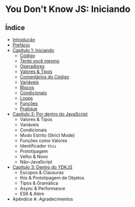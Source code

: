 # You Don't Know JS: Iniciando

## Índice

* [Introdução](https://github.com/wfrsilva/You-Dont-Know-JS/blob/portuguese-translation/up%20%26%20going/foreword.md)
* [Prefácio](https://github.com/wfrsilva/You-Dont-Know-JS/blob/portuguese-translation/preface.md)
* [Capítulo 1: Iniciando](https://github.com/wfrsilva/You-Dont-Know-JS/blob/portuguese-translation/up%20%26%20going/ch1.md)
	* [Código](https://github.com/wfrsilva/You-Dont-Know-JS/blob/portuguese-translation/up%20&%20going/ch1.md#c%C3%B3digo)
	* [Tente você mesmo](https://github.com/wfrsilva/You-Dont-Know-JS/blob/portuguese-translation/up%20&%20going/ch1.md#tente-voc%C3%AA-mesmo)
	* [Operadores](https://github.com/wfrsilva/You-Dont-Know-JS/blob/portuguese-translation/up%20&%20going/ch1.md#operadores)
	* [Valores & Tipos](https://github.com/wfrsilva/You-Dont-Know-JS/blob/portuguese-translation/up%20&%20going/ch1.md#valores--tipos)
	* [Comentários do Código](https://github.com/wfrsilva/You-Dont-Know-JS/blob/portuguese-translation/up%20&%20going/ch1.md#coment%C3%A1rios-do-c%C3%B3digo)
	* [Variáveis](https://github.com/wfrsilva/You-Dont-Know-JS/blob/portuguese-translation/up%20&%20going/ch1.md#vari%C3%A1veis)
	* [Blocos](https://github.com/wfrsilva/You-Dont-Know-JS/blob/portuguese-translation/up%20&%20going/ch1.md#blocos)
	* [Condicionais](https://github.com/wfrsilva/You-Dont-Know-JS/blob/portuguese-translation/up%20&%20going/ch1.md#condicionais)
	* [Loops](https://github.com/wfrsilva/You-Dont-Know-JS/blob/portuguese-translation/up%20&%20going/ch1.md#loops)
	* [Funções](https://github.com/wfrsilva/You-Dont-Know-JS/blob/portuguese-translation/up%20&%20going/ch1.md#fun%C3%A7%C3%B5es)
	* [Pratique](https://github.com/wfrsilva/You-Dont-Know-JS/blob/portuguese-translation/up%20&%20going/ch1.md#pratique)
* [Capítulo 2: Por dentro do JavaScript](https://github.com/wfrsilva/You-Dont-Know-JS/blob/portuguese-translation/up%20%26%20going/ch2.md)
	* Valores & Tipos
	* Variáveis
	* Condicionais
	* Modo Estrito (Strict Mode)
	* Funções como Valores
	* Identificador `this`
	* Prototipagem
	* Velho & Novo
	* Não-JavaScript
* [Capítulo 3: Dentro do YDKJS](https://github.com/wfrsilva/You-Dont-Know-JS/blob/portuguese-translation/up%20%26%20going/ch3.md)
	* Escopos & Clausuras
	* this & Prototipagem de Objetos
	* Tipos & Gramática
	* Async & Performance
	* ES6 & Além
* Apêndice A: Agradecimentos

